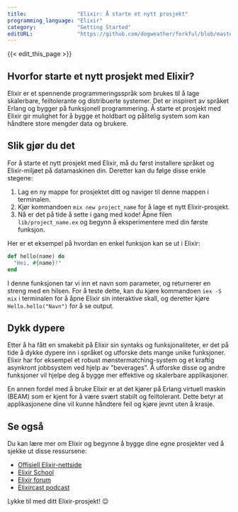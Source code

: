 ```yaml
---
title:                "Elixir: Å starte et nytt prosjekt"
programming_language: "Elixir"
category:             "Getting Started"
editURL:              "https://github.com/dogweather/forkful/blob/master/content/no/elixir/starting-a-new-project.md"
---
```


{{< edit_this_page >}}

## Hvorfor starte et nytt prosjekt med Elixir?

Elixir er et spennende programmeringsspråk som brukes til å lage skalerbare, feiltolerante og distribuerte systemer. Det er inspirert av språket Erlang og bygger på funksjonell programmering. Å starte et prosjekt med Elixir gir mulighet for å bygge et holdbart og pålitelig system som kan håndtere store mengder data og brukere.

## Slik gjør du det

For å starte et nytt prosjekt med Elixir, må du først installere språket og Elixir-miljøet på datamaskinen din. Deretter kan du følge disse enkle stegene:

1. Lag en ny mappe for prosjektet ditt og naviger til denne mappen i terminalen.
2. Kjør kommandoen `mix new project_name` for å lage et nytt Elixir-prosjekt.
3. Nå er det på tide å sette i gang med kode! Åpne filen `lib/project_name.ex` og begynn å eksperimentere med din første funksjon.

Her er et eksempel på hvordan en enkel funksjon kan se ut i Elixir:

```Elixir
def hello(name) do
  "Hei, #{name}!"
end
```
I denne funksjonen tar vi inn et navn som parameter, og returnerer en streng med en hilsen. For å teste dette, kan du kjøre kommandoen `iex -S mix` i terminalen for å åpne Elixir sin interaktive skall, og deretter kjøre `Hello.hello("Navn")` for å se output.

## Dykk dypere

Etter å ha fått en smakebit på Elixir sin syntaks og funksjonaliteter, er det på tide å dykke dypere inn i språket og utforske dets mange unike funksjoner. Elixir har for eksempel et robust mønstermatching-system og et kraftig asynkront jobbsystem ved hjelp av "beverages". Å utforske disse og andre funksjoner vil hjelpe deg å bygge mer effektive og skalerbare applikasjoner.

En annen fordel med å bruke Elixir er at det kjører på Erlang virtuell maskin (BEAM) som er kjent for å være svært stabilt og feiltolerant. Dette betyr at applikasjonene dine vil kunne håndtere feil og kjøre jevnt uten å krasje.

## Se også

Du kan lære mer om Elixir og begynne å bygge dine egne prosjekter ved å sjekke ut disse ressursene:

- [Offisiell Elixir-nettside](https://elixir-lang.org/)
- [Elixir School](https://elixirschool.com/no/)
- [Elixir forum](https://elixirforum.com/)
- [Elixircast podcast](https://elixircast.com/)

Lykke til med ditt Elixir-prosjekt! 😉